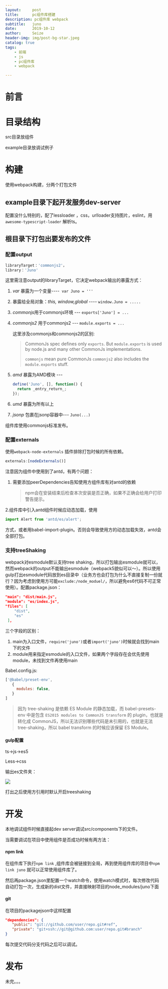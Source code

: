 ```yaml
---
layout:     post
title:      pc组件库搭建
description: pc组件库 webpack
subtitle:   juno
date:       2019-10-12
author:     Seize
header-img: img/post-bg-star.jpeg
catalog: true
tags:
    - 前端
    - js
    - pc组件库
    - webpack

---
```


# 前言

# 目录结构

src目录放组件

example目录放调试例子

# 构建

使用webpack构建，分两个打包文件

## example目录下起开发服务dev-server 

配置没什么特别的，配了lessloader ，css，urlloader支持图片，eslint，用`awesome-typescript-loader` 解析ts。

## 根目录下打包出要发布的文件

### 配置output

```javascript
libraryTarget：'commonjs2'，
library：'Juno'
```

这里需注意output的libraryTarget，它决定webpack输出的暴露方式：

1. *var* 暴露为一个变量----` var Juno = '''`

2. 暴露给全局对象：*this, window,global* ---- `window.Juno = .....`

3. *commonjs*用于commonjs环境 --- `exports['Juno'] = ...`

4. *commonjs2* 用于commonjs2 --- `module.exports = ...`

   这里涉及commonjs和commonjs2的区别:

   >CommonJs spec defines only `exports`. But `module.exports` is used by node.js and many other CommonJs implementations.
   >
   >`commonjs` mean pure CommonJs
   >`commonjs2` also includes the `module.exports` stuff.

5. *amd* 暴露为AMD模块 --- 

   ```javascript
   define('Juno', [], function() {
     return _entry_return_;
   });
   ```

6. *umd* 暴露为所有以上
7. *jsonp* 包裹在jsonp容器中--- `Juno(...)`

组件库使用commonjs标准发布。

### 配置externals

使用`webpack-node-externals` 插件排除打包时候的所有依赖。

``` javascript
externals:[nodeExternals()]
```

注意因为组件中使用到了antd，有两个问题：

1. 需要添加peerDependencies告知使用方组件库有对antd的依赖

   >npm会在安装结束后检查本次安装是否正确，如果不正确会给用户打印警告提示。

2.组件库中引入antd组件时候应动态加载，使用

``` js
import Alert from 'antd/es/alert';
```

方式，或者用babel-import-plugin。否则会导致使用方的动态加载失效，antd会全部打包。

### 支持treeShaking

webpack对esmodule默认支持tree shaking，所以打包输出esmodule就可以，然而webpack的output不能输出esmodule（webpack5貌似可以～）。所以使用gulp打出esmodule代码放到es目录中（业务方也会打包为什么不直接复制一份就行？因为考虑到使用方可能`exclude:/node_moduel/`，所以避免es6代码不可正常使用）。配置package.json：

``` json
"main": "dist/main.js",
"module": "es/index.js",
"files": [
    "dist",
    "es"
 ],

```

三个字段的区别：

1. main为入口文件，`require('juno')`或者`import('juno')`时候就会找到main下的文件
2. module用来指定esmodule的入口文件，如果两个字段存在会优先使用module，未找到文件再使用main

Babel.config.js:

``` js
['@babel/preset-env',
   {
     modules: false,
   }
]
```

> 因为 tree-shaking 是依赖 ES Module 的静态加载，而 babel-presets-env 中是包含 `ES2015 modules to CommonJS transform` 的 plugin，也就是转化成 CommonJS，所以无法识别哪些代码是未引用的，也就是无法 tree-shaking，所以 babel transform 的时候应该保留 ES Module。

#### gulp配置

ts->js->es5

Less->css

输出es文件夹：

![](https://tva1.sinaimg.cn/large/006y8mN6ly1g8la4dnlscj308q05qq37.jpg)

打出之后使用方引用时默认开启treeshaking

# 开发

本地调试组件时候直接起dev server调试src/components下的文件。

当需要调试在项目中使用组件是否成功时候有两方法：

#### npm link

在组件库下执行`npm link` ,组件库会被链接到全局，再到使用组件库的项目中`npm link juno` 就可以正常使用组件库了。

然后再package.json里配置一个watch命令，使用watch模式时，每次修改代码自动打包一次，生成新的dist文件，并直接映射项目的node_modules/juno下面

#### git

在项目的packagejson中这样配置

```json
"dependencies": {
   "public": "git://github.com/user/repo.git#ref",
   "private": "git+ssh://git@github.com:user/repo.git#branch"
}

```

每次提交代码分支代码之后可以调试。

# 发布



未完。。。





